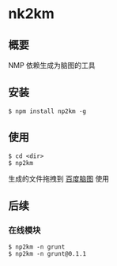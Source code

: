 nk2km
====

## 概要

NMP 依赖生成为脑图的工具

## 安装

```
$ npm install np2km -g
```

## 使用

```
$ cd <dir>
$ np2km
```

生成的文件拖拽到 [百度脑图](http://naotu.baidu.com/) 使用

## 后续

### 在线模块

```
$ np2km -n grunt
$ np2km -n grunt@0.1.1
```

